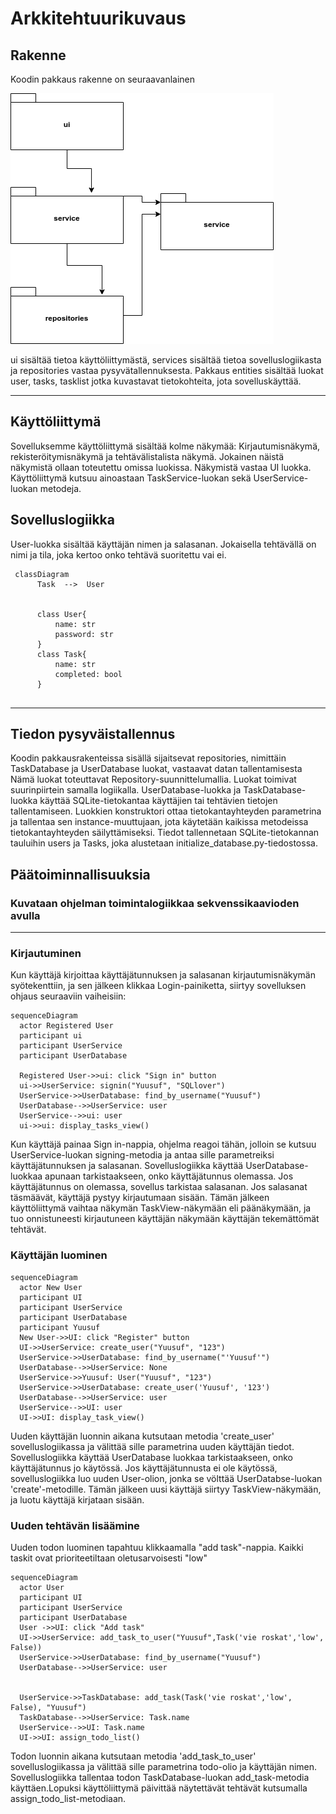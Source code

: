 # **Arkkitehtuurikuvaus**

## **Rakenne**
Koodin pakkaus rakenne on seuraavanlainen

![Kuva](./Kuvat/ohte_kaavio.png) 

ui sisältää tietoa käyttöliittymästä, services sisältää  tietoa sovelluslogiikasta ja repositories vastaa pysyvätallennuksesta. Pakkaus entities sisältää luokat user, tasks, tasklist jotka kuvastavat tietokohteita, jota sovelluskäyttää.
****
## **Käyttöliittymä**
Sovelluksemme käyttöliittymä sisältää kolme näkymää: Kirjautumisnäkymä, rekisteröitymisnäkymä ja tehtävälistalista näkymä. Jokainen näistä näkymistä ollaan toteutettu omissa luokissa. Näkymistä vastaa UI luokka. Käyttöliittymä kutsuu ainoastaan TaskService-luokan  sekä UserService-luokan metodeja.







## **Sovelluslogiikka**

User-luokka sisältää käyttäjän nimen ja salasanan. Jokaisella tehtävällä on nimi ja tila, joka kertoo onko tehtävä suoritettu vai ei.
```mermaid
 classDiagram
      Task  -->  User
      
      
      class User{
          name: str
          password: str
      }
      class Task{
          name: str
          completed: bool
      }
      
```
***
## **Tiedon pysyväistallennus**

Koodin pakkausrakenteissa sisällä sijaitsevat repositories, nimittäin TaskDatabase ja UserDatabase luokat, vastaavat datan tallentamisesta  Nämä luokat toteuttavat Repository-suunnittelumallia. Luokat toimivat suurinpiirtein samalla logiikalla. 
UserDatabase-luokka ja  TaskDatabase-luokka käyttää SQLite-tietokantaa käyttäjien tai tehtävien tietojen tallentamiseen. Luokkien konstruktori ottaa tietokantayhteyden parametrina ja tallentaa sen instance-muuttujaan, jota käytetään kaikissa metodeissa tietokantayhteyden säilyttämiseksi. Tiedot tallennetaan SQLite-tietokannan tauluihin users ja Tasks, joka alustetaan initialize_database.py-tiedostossa.

## **Päätoiminnallisuuksia**
### Kuvataan ohjelman toimintalogiikkaa sekvenssikaavioden avulla
****
### **Kirjautuminen**
Kun käyttäjä kirjoittaa käyttäjätunnuksen ja salasanan kirjautumisnäkymän syötekenttiin, ja sen jälkeen klikkaa Login-painiketta, siirtyy sovelluksen ohjaus seuraaviin vaiheisiin:

```mermaid
sequenceDiagram
  actor Registered User
  participant ui
  participant UserService
  participant UserDatabase

  Registered User->>ui: click "Sign in" button
  ui->>UserService: signin("Yuusuf", "SQLlover")
  UserService->>UserDatabase: find_by_username("Yuusuf")
  UserDatabase-->>UserService: user
  UserService-->>ui: user
  ui->>ui: display_tasks_view()
```

Kun käyttäjä painaa Sign in-nappia, ohjelma reagoi tähän, jolloin se kutsuu UserService-luokan signing-metodia ja antaa sille parametreiksi käyttäjätunnuksen ja salasanan. Sovelluslogiikka käyttää UserDatabase-luokkaa apunaan tarkistaakseen, onko käyttäjätunnus olemassa. Jos käyttäjätunnus on olemassa, sovellus tarkistaa salasanan. Jos salasanat täsmäävät, käyttäjä pystyy kirjautumaan sisään. Tämän jälkeen käyttöliittymä vaihtaa näkymän TaskView-näkymään eli päänäkymään, ja tuo onnistuneesti kirjautuneen käyttäjän näkymään käyttäjän tekemättömät tehtävät.

### **Käyttäjän luominen**

```mermaid
sequenceDiagram
  actor New User
  participant UI
  participant UserService
  participant UserDatabase
  participant Yuusuf
  New User->>UI: click "Register" button
  UI->>UserService: create_user("Yuusuf", "123")
  UserService->>UserDatabase: find_by_username("'Yuusuf'")
  UserDatabase-->>UserService: None
  UserService->>Yuusuf: User("Yuusuf", "123")
  UserService->>UserDatabase: create_user('Yuusuf', '123')
  UserDatabase-->>UserService: user
  UserService-->>UI: user
  UI->>UI: display_task_view()
```

Uuden käyttäjän luonnin aikana kutsutaan metodia 'create_user' sovelluslogiikassa ja välittää sille parametrina uuden käyttäjän tiedot. Sovelluslogiikka käyttää UserDatabase luokkaa tarkistaakseen, onko käyttäjätunnus jo käytössä. Jos käyttäjätunnusta ei ole käytössä, sovelluslogiikka luo uuden User-olion, jonka se völttää UserDatabse-luokan 'create'-metodille. Tämän jälkeen uusi käyttäjä siirtyy TaskView-näkymään, ja luotu käyttäjä kirjataan sisään.

### **Uuden tehtävän lisäämine**
Uuden todon luominen tapahtuu klikkaamalla "add task"-nappia. Kaikki taskit ovat prioriteetiltaan oletusarvoisesti "low"

```mermaid
sequenceDiagram
  actor User 
  participant UI
  participant UserService
  participant UserDatabase
  User ->>UI: click "Add task"
  UI->>UserService: add_task_to_user("Yuusuf",Task('vie roskat','low', False))
  UserService->>UserDatabase: find_by_username("Yuusuf")
  UserDatabase-->>UserService: user
  
  
  UserService->>TaskDatabase: add_task(Task('vie roskat','low', False), "Yuusuf")
  TaskDatabase-->>UserService: Task.name
  UserService-->>UI: Task.name 
  UI->>UI: assign_todo_list()
```
Todon luonnin aikana kutsutaan metodia 'add_task_to_user' sovelluslogiikassa ja välittää sille parametrina todo-olio ja käyttäjän nimen. Sovelluslogiikka tallentaa todon TaskDatabase-luokan add_task-metodia käyttäen.Lopuksi käyttöliittymä päivittää näytettävät tehtävät kutsumalla assign_todo_list-metodiaan. 
